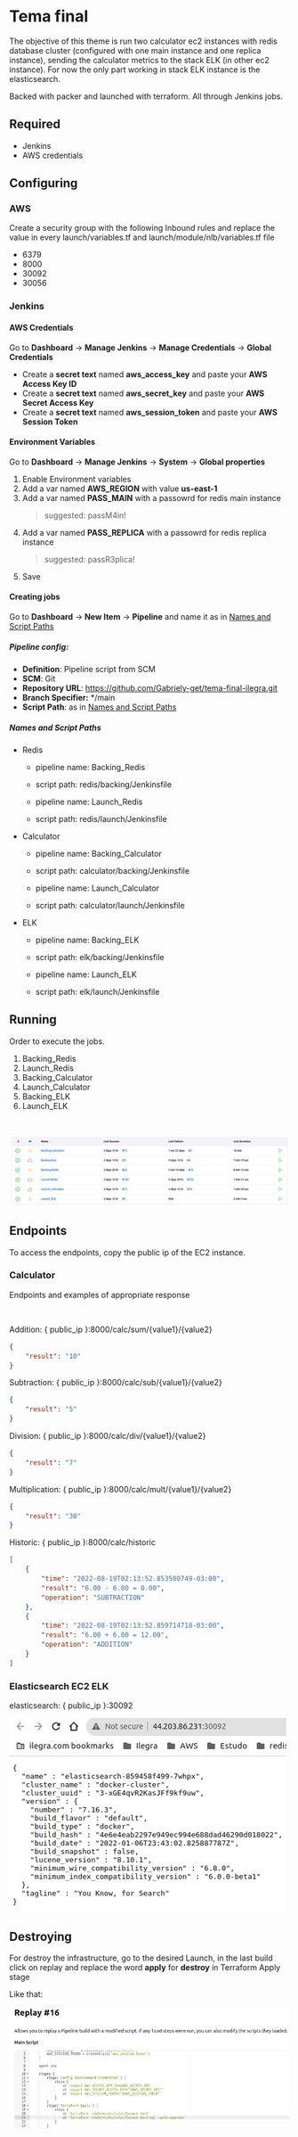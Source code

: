 # Tema final
The objective of this theme is run two calculator ec2 instances with redis database cluster (configured with one main instance and one replica instance), sending the calculator metrics to the stack ELK (in other ec2 instance). For now the only part working in stack ELK instance is the elasticsearch.

Backed with packer and launched with terraform. All through Jenkins jobs.

## Required
- Jenkins
- AWS credentials

## Configuring 

### AWS
Create a security group with the following Inbound rules and replace the value in every launch/variables.tf and launch/module/nlb/variables.tf file

- 6379
- 8000
- 30092
- 30056

### Jenkins

#### AWS Credentials

Go to **Dashboard** -> **Manage Jenkins** -> **Manage Credentials** -> **Global Credentials**
   - Create a **secret text** named **aws_access_key** and paste your **AWS Access Key ID**
   - Create a **secret text** named **aws_secret_key** and paste your **AWS Secret Access Key**
   - Create a **secret text** named **aws_session_token** and paste your **AWS Session Token**

#### Environment Variables

Go to **Dashboard** -> **Manage Jenkins** -> **System** -> **Global properties**
1. Enable Environment variables
2. Add a var named **AWS_REGION** with value **us-east-1**
3. Add a var named **PASS_MAIN** with a passowrd for redis main instance
    > suggested: passM4in!
4. Add a var named **PASS_REPLICA** with a passowrd for redis replica instance
    > suggested: passR3plica!
5. Save


#### Creating jobs

Go to **Dashboard** -> **New Item** -> **Pipeline** and name it as in [Names and Script Paths](####Names-and-Script-Paths)

##### Pipeline config:
- **Definition**: Pipeline script from SCM
- **SCM**: Git
- **Repository URL**: https://github.com/Gabriely-get/tema-final-ilegra.git
- **Branch Specifier:** */main
- **Script Path**: as in [Names and Script Paths](####Names-and-Script-Paths)

##### Names and Script Paths
- Redis 
    - pipeline name: Backing_Redis
    - script path: redis/backing/Jenkinsfile

    - pipeline name: Launch_Redis
    - script path: redis/launch/Jenkinsfile
- Calculator 
    - pipeline name: Backing_Calculator
    - script path: calculator/backing/Jenkinsfile

    - pipeline name: Launch_Calculator
    - script path: calculator/launch/Jenkinsfile
- ELK 
    - pipeline name: Backing_ELK
    - script path: elk/backing/Jenkinsfile

    - pipeline name: Launch_ELK
    - script path: elk/launch/Jenkinsfile

## Running

Order to execute the jobs.

1. Backing_Redis
2. Launch_Redis
3. Backing_Calculator
4. Launch_Calculator
5. Backing_ELK
6. Launch_ELK

<br/>

 ![jobs](./images/jobs.png)

## Endpoints

To access the endpoints, copy the public ip of the EC2 instance.

### Calculator

Endpoints and examples of appropriate response

</br>

Addition: { public_ip }:8000/calc/sum/{value1}/{value2}

``` json
{
    "result": "10"
}
``` 

Subtraction: { public_ip }:8000/calc/sub/{value1}/{value2}
``` json
{
    "result": "5"
}
``` 
Division: { public_ip }:8000/calc/div/{value1}/{value2}
``` json
{
    "result": "7"
}
``` 
Multiplication: { public_ip }:8000/calc/mult/{value1}/{value2}
``` json
{
    "result": "30"
}
``` 
Historic: { public_ip }:8000/calc/historic
``` json
[
    {
        "time": "2022-08-19T02:13:52.853500749-03:00",
        "result": "6.00 - 6.00 = 0.00",
        "operation": "SUBTRACTION"
    },
    {
        "time": "2022-08-19T02:13:52.859714718-03:00",
        "result": "6.00 + 6.00 = 12.00",
        "operation": "ADDITION"
    }
]
``` 
### Elasticsearch EC2 ELK

elasticsearch: { public_ip }:30092
<br/>

 ![elasticsearch](./images/elasticsearch.png)

## Destroying

For destroy the infrastructure, go to the desired Launch, in the last build click on replay and replace the word **apply** for **destroy** in Terraform Apply stage

Like that:


 ![jobs](./images/destroy.png)
